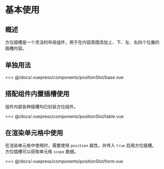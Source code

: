 # 基本使用

## 概述

方位插槽是一个灵活的布局组件，用于在内容周围添加上、下、左、右四个位置的插槽内容。

## 单独用法


<ClientOnly>
<common-code-format>
  <positionSlot-base slot="source"></positionSlot-base>
  
<<< @/docs/.vuepress/components/positionSlot/base.vue
</common-code-format>
</ClientOnly>

## 搭配组件内置插槽使用

组件内部各种插槽均已封装方位组件。

<ClientOnly>
<common-code-format>
  <positionSlot-table slot="source"></positionSlot-table>
  
<<< @/docs/.vuepress/components/positionSlot/table.vue
</common-code-format>
</ClientOnly>

## 在渲染单元格中使用

在渲染单元格中使用时，需要使用 `position` 属性，并传入 `true` 启用方位插槽。</br>
方位插槽可以获取单元格 `scope` 数据。

<ClientOnly>
<common-code-format>
  <positionSlot-form slot="source"></positionSlot-form>
  
<<< @/docs/.vuepress/components/positionSlot/form.vue
</common-code-format>
</ClientOnly>